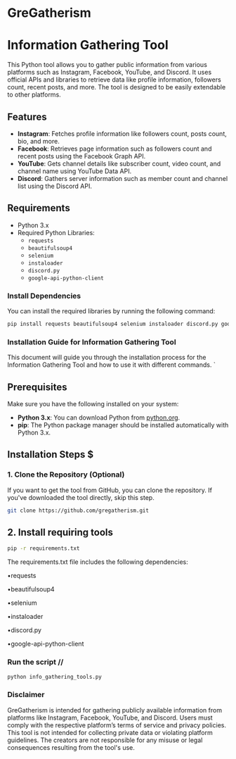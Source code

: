 # GreGatherism
# Information Gathering Tool

This Python tool allows you to gather public information from various platforms such as Instagram, Facebook, YouTube, and Discord. It uses official APIs and libraries to retrieve data like profile information, followers count, recent posts, and more. The tool is designed to be easily extendable to other platforms.

## Features

- **Instagram**: Fetches profile information like followers count, posts count, bio, and more.
- **Facebook**: Retrieves page information such as followers count and recent posts using the Facebook Graph API.
- **YouTube**: Gets channel details like subscriber count, video count, and channel name using YouTube Data API.
- **Discord**: Gathers server information such as member count and channel list using the Discord API.

## Requirements

- Python 3.x
- Required Python Libraries:
    - `requests`
    - `beautifulsoup4`
    - `selenium`
    - `instaloader`
    - `discord.py`
    - `google-api-python-client`

### Install Dependencies

You can install the required libraries by running the following command:

```bash
pip install requests beautifulsoup4 selenium instaloader discord.py google-api-python-client
```
### Installation Guide for Information Gathering Tool

This document will guide you through the installation process for the Information Gathering Tool and how to use it with different commands.
`
## Prerequisites

Make sure you have the following installed on your system:

- **Python 3.x**: You can download Python from [python.org](https://www.python.org/downloads/).
- **pip**: The Python package manager should be installed automatically with Python 3.x.

## Installation Steps $

### 1. Clone the Repository (Optional)

If you want to get the tool from GitHub, you can clone the repository. If you've downloaded the tool directly, skip this step.

```bash
git clone https://github.com/gregatherism.git
````
## 2. Install requiring tools

```bash
pip -r requirements.txt
```
The requirements.txt file includes the following dependencies:

•requests

•beautifulsoup4

•selenium

•instaloader

•discord.py

•google-api-python-client

### Run the script //
```bash
python info_gathering_tools.py
```

### Disclaimer

GreGatherism is intended for gathering publicly available information from platforms like Instagram, Facebook, YouTube, and Discord. Users must comply with the respective platform’s terms of service and privacy policies. This tool is not intended for collecting private data or violating platform guidelines. The creators are not responsible for any misuse or legal consequences resulting from the tool's use.
